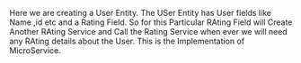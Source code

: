Here we are creating a User Entity.
The USer Entity has User fields like Name ,id etc and a Rating Field.
So for this Particular RAting Field will Create Another RAting Service and Call the Rating Service when ever we will need any RAting details about the User.
This is the Implementation of MicroService.
